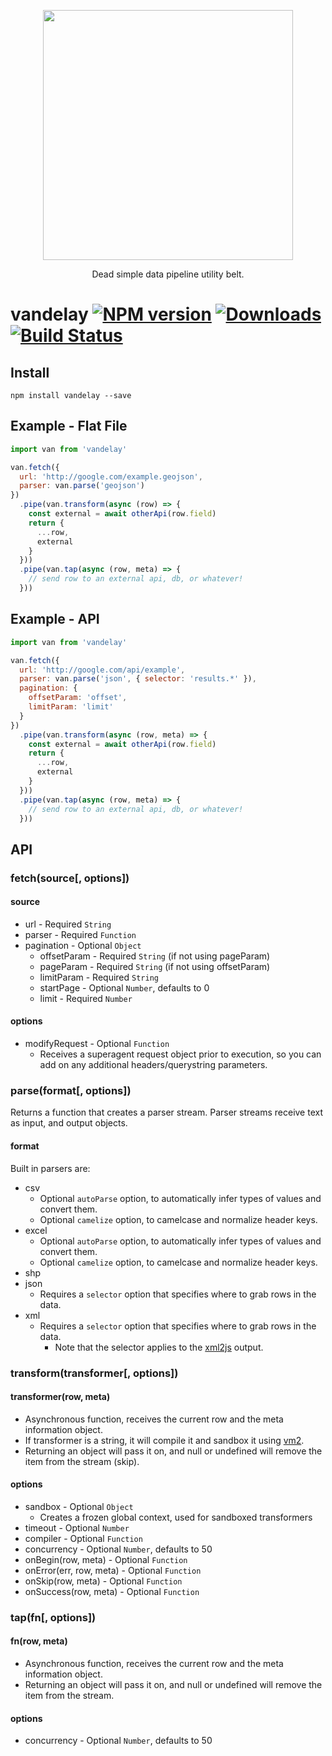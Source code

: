 <p align='center'>
  <img src='https://user-images.githubusercontent.com/425716/40067683-bddc82ee-5834-11e8-8dc9-8b6ad5d149f5.png' width='400'/>
  <p align='center'>Dead simple data pipeline utility belt.</p>
</p>

# vandelay [![NPM version][npm-image]][npm-url] [![Downloads][downloads-image]][npm-url] [![Build Status][travis-image]][travis-url]


## Install

```
npm install vandelay --save
```

## Example - Flat File

```js
import van from 'vandelay'

van.fetch({
  url: 'http://google.com/example.geojson',
  parser: van.parse('geojson')
})
  .pipe(van.transform(async (row) => {
    const external = await otherApi(row.field)
    return {
      ...row,
      external
    }
  }))
  .pipe(van.tap(async (row, meta) => {
    // send row to an external api, db, or whatever!
  }))
```

## Example - API

```js
import van from 'vandelay'

van.fetch({
  url: 'http://google.com/api/example',
  parser: van.parse('json', { selector: 'results.*' }),
  pagination: {
    offsetParam: 'offset',
    limitParam: 'limit'
  }
})
  .pipe(van.transform(async (row, meta) => {
    const external = await otherApi(row.field)
    return {
      ...row,
      external
    }
  }))
  .pipe(van.tap(async (row, meta) => {
    // send row to an external api, db, or whatever!
  }))
```

## API

### fetch(source[, options])

#### source

- url - Required `String`
- parser - Required `Function`
- pagination - Optional `Object`
  - offsetParam - Required `String` (if not using pageParam)
  - pageParam - Required `String` (if not using offsetParam)
  - limitParam - Required `String`
  - startPage - Optional `Number`, defaults to 0
  - limit - Required `Number`

#### options

- modifyRequest - Optional `Function`
  - Receives a superagent request object prior to execution, so you can add on any additional headers/querystring parameters.

### parse(format[, options])

Returns a function that creates a parser stream. Parser streams receive text as input, and output objects.

#### format

Built in parsers are:

- csv
  - Optional `autoParse` option, to automatically infer types of values and convert them.
  - Optional `camelize` option, to camelcase and normalize header keys.
- excel
  - Optional `autoParse` option, to automatically infer types of values and convert them.
  - Optional `camelize` option, to camelcase and normalize header keys.
- shp
- json
  - Requires a `selector` option that specifies where to grab rows in the data.
- xml
  - Requires a `selector` option that specifies where to grab rows in the data.
    - Note that the selector applies to the [xml2js](https://github.com/Leonidas-from-XIV/node-xml2js) output.

### transform(transformer[, options])

#### transformer(row, meta)

- Asynchronous function, receives the current row and the meta information object.
- If transformer is a string, it will compile it and sandbox it using [vm2](https://github.com/patriksimek/vm2).
- Returning an object will pass it on, and null or undefined will remove the item from the stream (skip).

#### options

- sandbox - Optional `Object`
  - Creates a frozen global context, used for sandboxed transformers
- timeout - Optional `Number`
- compiler - Optional `Function`
- concurrency - Optional `Number`, defaults to 50
- onBegin(row, meta) - Optional `Function`
- onError(err, row, meta) - Optional `Function`
- onSkip(row, meta) - Optional `Function`
- onSuccess(row, meta) - Optional `Function`

### tap(fn[, options])

#### fn(row, meta)

- Asynchronous function, receives the current row and the meta information object.
- Returning an object will pass it on, and null or undefined will remove the item from the stream.

#### options

- concurrency - Optional `Number`, defaults to 50

[downloads-image]: http://img.shields.io/npm/dm/vandelay.svg
[npm-url]: https://npmjs.org/package/vandelay
[npm-image]: http://img.shields.io/npm/v/vandelay.svg

[travis-url]: https://travis-ci.org/contra/vandelay
[travis-image]: https://travis-ci.org/contra/vandelay.png?branch=master
